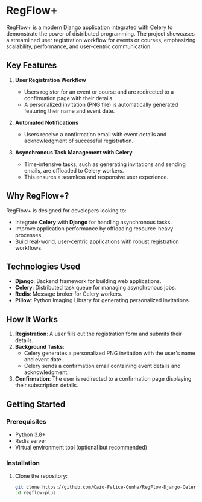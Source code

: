 # RegFlow+  

RegFlow+ is a modern Django application integrated with Celery to demonstrate the power of distributed programming. The project showcases a streamlined user registration workflow for events or courses, emphasizing scalability, performance, and user-centric communication.  

## Key Features  
1. **User Registration Workflow**  
   - Users register for an event or course and are redirected to a confirmation page with their details.  
   - A personalized invitation (PNG file) is automatically generated featuring their name and event date.  

2. **Automated Notifications**  
   - Users receive a confirmation email with event details and acknowledgment of successful registration.  

3. **Asynchronous Task Management with Celery**  
   - Time-intensive tasks, such as generating invitations and sending emails, are offloaded to Celery workers.  
   - This ensures a seamless and responsive user experience.  

## Why RegFlow+?  
RegFlow+ is designed for developers looking to:  
- Integrate **Celery** with **Django** for handling asynchronous tasks.  
- Improve application performance by offloading resource-heavy processes.  
- Build real-world, user-centric applications with robust registration workflows.  

## Technologies Used  
- **Django**: Backend framework for building web applications.  
- **Celery**: Distributed task queue for managing asynchronous jobs.  
- **Redis**: Message broker for Celery workers.  
- **Pillow**: Python Imaging Library for generating personalized invitations.  

## How It Works  
1. **Registration**: A user fills out the registration form and submits their details.  
2. **Background Tasks**:  
   - Celery generates a personalized PNG invitation with the user's name and event date.  
   - Celery sends a confirmation email containing event details and acknowledgment.  
3. **Confirmation**: The user is redirected to a confirmation page displaying their subscription details.  

## Getting Started  

### Prerequisites  
- Python 3.8+  
- Redis server  
- Virtual environment tool (optional but recommended)  

### Installation  

1. Clone the repository:  
   ```bash  
   git clone https://github.com/Caio-Felice-Cunha/RegFlow-Django-Celery/
   cd regflow-plus  
